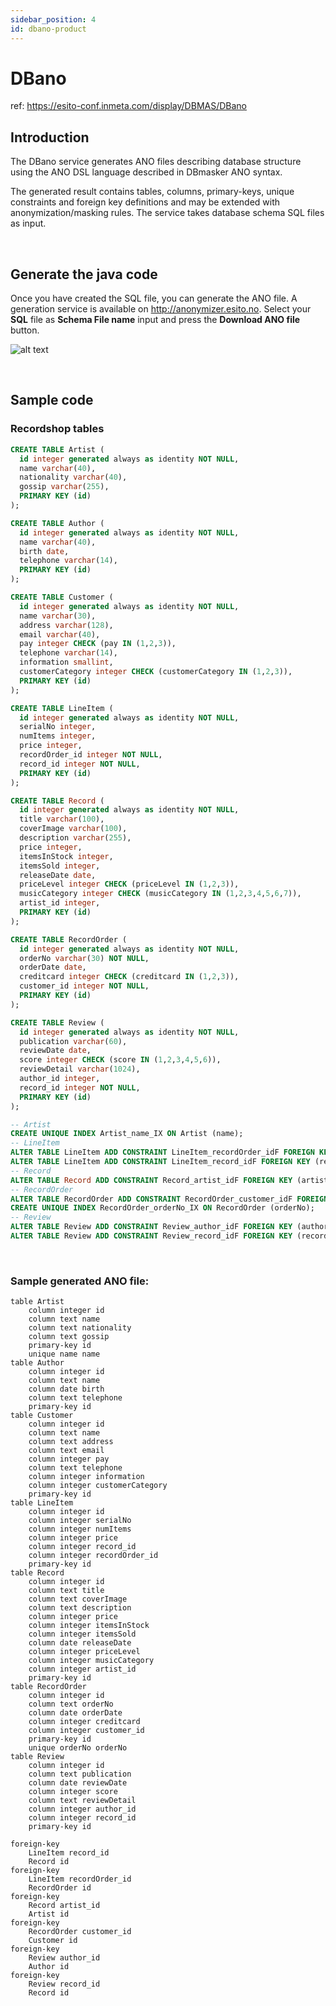 ```yaml
---
sidebar_position: 4
id: dbano-product
---
```

# DBano
<!-- markdownlint-disable MD013 - makes html allowed -->
ref: https://esito-conf.inmeta.com/display/DBMAS/DBano

## Introduction

The DBano service generates ANO files describing database structure using the ANO DSL language described in DBmasker ANO syntax.

The generated result contains tables, columns, primary-keys, unique constraints and foreign key definitions and may be extended with anonymization/masking rules. The service takes database schema SQL files as input.

<br/>

## Generate the java code

Once you have created the SQL file, you can generate the ANO file. A generation service is available on http://anonymizer.esito.no. Select your **SQL** file as **Schema File name** input and press the **Download ANO file** button.

![alt text](/img/docs/dbanoweb.png 'DBano Web')

<br/>

## Sample code

### Recordshop tables

```sql
CREATE TABLE Artist (
  id integer generated always as identity NOT NULL,
  name varchar(40),
  nationality varchar(40),
  gossip varchar(255),
  PRIMARY KEY (id)
);

CREATE TABLE Author (
  id integer generated always as identity NOT NULL,
  name varchar(40),
  birth date,
  telephone varchar(14),
  PRIMARY KEY (id)
);

CREATE TABLE Customer (
  id integer generated always as identity NOT NULL,
  name varchar(30),
  address varchar(128),
  email varchar(40),
  pay integer CHECK (pay IN (1,2,3)),
  telephone varchar(14),
  information smallint,
  customerCategory integer CHECK (customerCategory IN (1,2,3)),
  PRIMARY KEY (id)
);

CREATE TABLE LineItem (
  id integer generated always as identity NOT NULL,
  serialNo integer,
  numItems integer,
  price integer,
  recordOrder_id integer NOT NULL,
  record_id integer NOT NULL,
  PRIMARY KEY (id)
);

CREATE TABLE Record (
  id integer generated always as identity NOT NULL,
  title varchar(100),
  coverImage varchar(100),
  description varchar(255),
  price integer,
  itemsInStock integer,
  itemsSold integer,
  releaseDate date,
  priceLevel integer CHECK (priceLevel IN (1,2,3)),
  musicCategory integer CHECK (musicCategory IN (1,2,3,4,5,6,7)),
  artist_id integer,
  PRIMARY KEY (id)
);

CREATE TABLE RecordOrder (
  id integer generated always as identity NOT NULL,
  orderNo varchar(30) NOT NULL,
  orderDate date,
  creditcard integer CHECK (creditcard IN (1,2,3)),
  customer_id integer NOT NULL,
  PRIMARY KEY (id)
);

CREATE TABLE Review (
  id integer generated always as identity NOT NULL,
  publication varchar(60),
  reviewDate date,
  score integer CHECK (score IN (1,2,3,4,5,6)),
  reviewDetail varchar(1024),
  author_id integer,
  record_id integer NOT NULL,
  PRIMARY KEY (id)
);

-- Artist
CREATE UNIQUE INDEX Artist_name_IX ON Artist (name);
-- LineItem
ALTER TABLE LineItem ADD CONSTRAINT LineItem_recordOrder_idF FOREIGN KEY (recordOrder_id) REFERENCES RecordOrder (id);
ALTER TABLE LineItem ADD CONSTRAINT LineItem_record_idF FOREIGN KEY (record_id) REFERENCES Record (id);
-- Record
ALTER TABLE Record ADD CONSTRAINT Record_artist_idF FOREIGN KEY (artist_id) REFERENCES Artist (id);
-- RecordOrder
ALTER TABLE RecordOrder ADD CONSTRAINT RecordOrder_customer_idF FOREIGN KEY (customer_id) REFERENCES Customer (id);
CREATE UNIQUE INDEX RecordOrder_orderNo_IX ON RecordOrder (orderNo);
-- Review
ALTER TABLE Review ADD CONSTRAINT Review_author_idF FOREIGN KEY (author_id) REFERENCES Author (id);
ALTER TABLE Review ADD CONSTRAINT Review_record_idF FOREIGN KEY (record_id) REFERENCES Record (id);
```

<br/>

### Sample generated ANO file:

```ano
table Artist
    column integer id
    column text name
    column text nationality
    column text gossip
    primary-key id
    unique name name
table Author
    column integer id
    column text name
    column date birth
    column text telephone
    primary-key id
table Customer
    column integer id
    column text name
    column text address
    column text email
    column integer pay
    column text telephone
    column integer information
    column integer customerCategory
    primary-key id
table LineItem
    column integer id
    column integer serialNo
    column integer numItems
    column integer price
    column integer record_id
    column integer recordOrder_id
    primary-key id
table Record
    column integer id
    column text title
    column text coverImage
    column text description
    column integer price
    column integer itemsInStock
    column integer itemsSold
    column date releaseDate
    column integer priceLevel
    column integer musicCategory
    column integer artist_id
    primary-key id
table RecordOrder
    column integer id
    column text orderNo
    column date orderDate
    column integer creditcard
    column integer customer_id
    primary-key id
    unique orderNo orderNo
table Review
    column integer id
    column text publication
    column date reviewDate
    column integer score
    column text reviewDetail
    column integer author_id
    column integer record_id
    primary-key id

foreign-key
    LineItem record_id
    Record id
foreign-key
    LineItem recordOrder_id
    RecordOrder id
foreign-key
    Record artist_id
    Artist id
foreign-key
    RecordOrder customer_id
    Customer id
foreign-key
    Review author_id
    Author id
foreign-key
    Review record_id
    Record id
```
